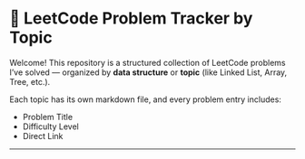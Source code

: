 # 📘 LeetCode Problem Tracker by Topic

Welcome! This repository is a structured collection of LeetCode problems I’ve solved — organized by **data structure** or **topic** (like Linked List, Array, Tree, etc.).

Each topic has its own markdown file, and every problem entry includes:
- Problem Title  
- Difficulty Level  
- Direct Link

---



